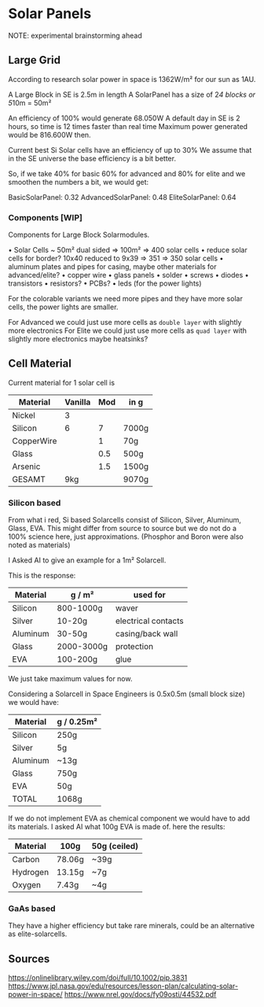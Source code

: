 # Solar Panels

NOTE: experimental brainstorming ahead

## Large Grid

According to research solar power in space is 1362W/m² for our sun as 1AU.

A Large Block in SE is 2.5m in length
A SolarPanel has a size of 2*4 blocks or 5*10m = 50m²

An efficiency of 100% would generate 68.050W
A default day in SE is 2 hours, so time is 12 times faster than real time
Maximum power generated would be 816.600W then.

Current best Si Solar cells have an efficiency of up to 30%
We assume that in the SE universe the base efficiency is a bit better.

So, if we take 40% for basic 60% for advanced and 80% for elite and we smoothen the numbers a bit, we would get:

BasicSolarPanel: 0.32
AdvancedSolarPanel: 0.48
EliteSolarPanel: 0.64

### Components [WIP]

Components for Large Block Solarmodules.

• Solar Cells ~ 50m² dual sided => 100m² => 400 solar cells
• reduce solar cells for border? 10x40 reduced to 9x39 => 351 => 350 solar cells
• aluminum plates and pipes for casing, maybe other materials for advanced/elite?
• copper wire
• glass panels
• solder
• screws
• diodes
• transistors
• resistors?
• PCBs?
• leds (for the power lights)

For the colorable variants we need more pipes and they have more solar cells, the power lights are smaller.

For Advanced we could just use more cells as `double layer` with slightly more electronics
For Elite we could just use more cells as `quad layer` with slightly more electronics maybe heatsinks?

## Cell Material

Current material for 1 solar cell is

| Material   | Vanilla | Mod | in g  |
| ---------- | ------- | --- | ----- |
| Nickel     | 3       |     |       |
| Silicon    | 6       | 7   | 7000g |
| CopperWire |         | 1   | 70g   |
| Glass      |         | 0.5 | 500g  |
| Arsenic    |         | 1.5 | 1500g |
| GESAMT     | 9kg     |     | 9070g |

### Silicon based

From what i red, Si based Solarcells consist of Silicon, Silver, Aluminum, Glass, EVA.
This might differ from source to source but we do not do a 100% science here, just approximations.
(Phosphor and Boron were also noted as materials)

I Asked AI to give an example for a 1m² Solarcell.

This is the response:

| Material | g / m²     | used for            |
| -------- | ---------- | ------------------- |
| Silicon  | 800-1000g  | waver               |
| Silver   | 10-20g     | electrical contacts |
| Aluminum | 30-50g     | casing/back wall    |
| Glass    | 2000-3000g | protection          |
| EVA      | 100-200g   | glue                |

We just take maximum values for now.

Considering a Solarcell in Space Engineers is 0.5x0.5m (small block size) we would have:

| Material | g / 0.25m² |
| -------- | ---------- |
| Silicon  | 250g       |
| Silver   | 5g         |
| Aluminum | ~13g       |
| Glass    | 750g       |
| EVA      | 50g        |
| TOTAL    | 1068g      |

If we do not implement EVA as chemical component we would have to add its materials.
I asked AI what 100g EVA is made of. here the results:

| Material | 100g   | 50g (ceiled) |
| -------- | ------ | ------------ |
| Carbon   | 78.06g | ~39g         |
| Hydrogen | 13.15g | ~7g          |
| Oxygen   | 7.43g  | ~4g          |

### GaAs based

They have a higher efficiency but take rare minerals, could be an alternative as elite-solarcells.

## Sources

<https://onlinelibrary.wiley.com/doi/full/10.1002/pip.3831>
<https://www.jpl.nasa.gov/edu/resources/lesson-plan/calculating-solar-power-in-space/>
<https://www.nrel.gov/docs/fy09osti/44532.pdf>
